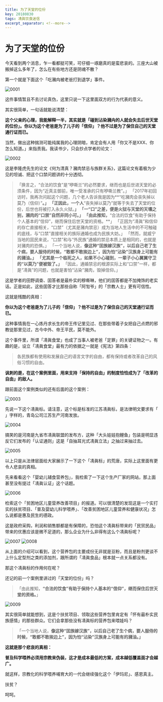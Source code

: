 ```yaml
---
title: 为了天堂的位份
key: 20180830
tags: 凊眞饮食迷信
excerpt_separator: <!--more-->
---
```


# 为了天堂的位份

今天看到两个消息，乍一看都挺可笑，可仔细一琢磨真的是蛮悲哀的。三座大山被搬掉这么多年了，怎么在有些地方还是阴魂不散？

第一个就是下面这个「吃瀦禸被老爸打到退学」事件。

![0001](/assets/images/0001.jpg)

这件事情暂且不去讨论真伪，这里只说一下这里面双方的行为代表的意义。

其实很简单，一句话就能说清楚：

**这个父亲的心理，我能解释一半，其实就是「碰到沾染瀦禸的人就会失去后世天堂的位份」。你以为这个老爸是为了儿子的「信仰」？他不过是为了保住自己的天堂通行证而已。**
<!--more-->
当然，做出这种揣测可能纯属我的心理阴暗，肯定会有人用「你又不是XXX、你怎么知道。」来指责我。我读书少，只会抄点学者的论文：

![0002](/assets/images/0002.jpg)

这是李隆虎先生的论文《何为清真？瀦肉禁忌与族群关系》，这篇论文有着极为少见的坦诚、把这个口禁问题讲的十分透彻。

> 「换言之，“合法的饮食”是“咿嘶兰”的必然要求，继而也是后世进天堂的必须条件，因为“近真主御前，唯一受准承的只有咿嘶兰教”。」
> 「2017年初回访时，我再次问起这个问题，几个老人告诉我是因为**“吃瀦肉会丧失掉以莫乃（信仰）”**。」
> 「正因此，一个人**“丧失掉以莫乃”就等于失去了天堂的位份，后世也将被打入永久火狱。**」
> 「一“口”之差，便是火狱与天堂的天壤之别，瀦肉的“口禁”自然非同小可。」
> 「由此推知，**“合法的饮食”有助于保持个人基本的“信仰”，继而保住后世天堂的资格。**」
> 「正因为“凊眞”和信仰的存亡直接相关，“口禁”（尤其是瀦禸禁忌）成为当地人生活中的不可触碰的底线，与“口禁”直接相关的族际通婚也成为民族大妨。」
> 「然而，就威宁当地的囬民来说，“口禁”和与“外民族”通婚的禁忌本质上是相同的，也就是对瀦肉的恐惧。」
> 「一个当地人说，**像这种“囬族嫁汉族”，以后自己老了生个病，要人服侍的时候，“敢都不敢挨边上”，因为怕“沾染”汉族身上可能有的瀦油。」**
> **「尤其是一个临死之人，如果不小心碰到，一辈子小心翼翼守卫的“以莫乃”便被毁了。」**
> 「因此，通婚禁忌的根源实际上和“口禁”一样，都是“凊眞”的问题，也就是害怕“沾染”瀦肉，毁掉信仰。」

这是学者的田野调查、囬答者是最朴实的穆嘶啉，他们的囬答都是不加掩饰的老实话。正是如此，这些囬答才比那些自称「阿訇爷」的「宗教人士」更有可信性。

这就是残酷的真相：

**你以为这个老爸是为了儿子的「信仰」？他不过是为了保住自己的天堂通行证而已。**

这种事情我在一心炼丹求长生的帝王传记里见过、在那些带着子女把自己点燃的邪教徒那里见过，古今中外、帝王平民，莫不能外。

这个事件里，所谓「凊眞食堂」也成了当事人被老爸「定罪」的关键证物之一。有趣的是，设立「凊眞食堂」最有力的依据之一就是《宪法》第四条：

> 各民族都有使用和发展自己的语言文字的自由，都有保持或者改革自己的风俗习惯的自由。

**讽刺的是，在这个案例里面，用来支持「保持的自由」的制度恰恰成为了「改革的自由」的敌人。**

跟前面这个案例类似的还有后面的这个案例：

![0003](/assets/images/0003.jpg)

先说一下这个凊眞标。请注意，这个标是标准的江苏凊眞标，是法律明文要求有「 ‎」字样的，青岛公司江苏生产河南发放。

![0004](/assets/images/0004.jpg)

搞笑的是河南是九省市凊眞联盟的发布方，这种「大头娃娃抱鲤鱼」包装是明显违反它们发布的「认证通则」这是「自抽耳光式凊眞立法」之抽过来抽过去。

![0005](/assets/images/0005.jpg)

以上只是从法律层面给大家展示了一下这个「凊眞标」的荒唐，实际上这里面有更令人悲哀的真相。

先来看看这个「婴幼儿辅食营养包」，我检索了一下这个生产厂家的网站，那上面甚至没有提过「凊眞认证」这个话题。

![0006](/assets/images/0006.jpg)

检索这个「贫困地区儿童营养改善项目」的报道。可以很清楚的发现这是一个实打实的扶贫项目、「普及婴幼儿科学喂养」、「改善贫困地区儿童营养和健康状况」怎么说都是惠及民生的德政。

这是政府采购，利润和销售额都是有保障的，恐怕这个凊眞标带来的「民贸民品」带来的优惠应该是微不足道的，那么企业为什么非得有这么个凊眞标呢？

![0007](/assets/images/0007.jpg)
![0008](/assets/images/0008.jpg)

从上面的介绍可以看到，这个营养包的主要成份无非就是豆粉，而且是粉剂更谈不上什么定型剂之类的添加剂，跟所谓的「凊眞食品」根本就一点关系都没有。

那这个凊眞标的作用何在呢？

还记的前一个案例里讲过的「天堂的位份」吗？

> 「由此推知，**“合法的饮食”有助于保持个人基本的“信仰”，继而保住后世天堂的资格。**」

![0009](/assets/images/0009.jpg)

其实很简单就能想到，这是个扶贫项目、领取这些营养包里肯定有「怀有最朴实民族感情」的那些群众。它们会拿那些没有凊眞标的营养包来喂娃吗？

> 「一个当地人说，**像这种“囬族嫁汉族”，以后自己老了生个病，要人服侍的时候，“敢都不敢挨边上”，因为怕“沾染”汉族身上可能有的瀦油。」**

**这就是那个悲哀的真相：**

**普及科学喂养必须用宗教来伪装，这才是成本最低的方案，成本越低覆盖面才会越广。**

就这样，宗教化的科学喂养哺育大的一代会继续强化这个「伊玛尼」、感恩真主。

扶贫？

呵呵。
